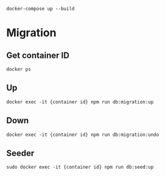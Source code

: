 `docker-compose up --build`

# Migration

## Get container ID

`docker ps`

## Up

`docker exec -it {container id} npm run db:migration:up`

## Down

`docker exec -it {container id} npm run db:migration:undo`

## Seeder

`sudo docker exec -it {container id} npm run db:seed:up`